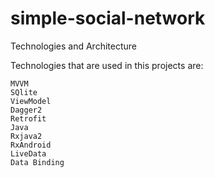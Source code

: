 # simple-social-network

Technologies and Architecture

Technologies that are used in this projects are:

    MVVM
    SQlite
    ViewModel
    Dagger2
    Retrofit
    Java
    Rxjava2
    RxAndroid
    LiveData
    Data Binding
